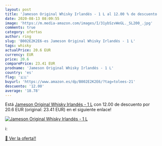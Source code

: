 ```yaml
---
layout: post
title: 'Jameson Original Whisky Irlandés - 1 L al 12.00 % de descuento'
date: 2020-08-13 08:09:55
image: 'https://m.media-amazon.com/images/I/31ybSzvWeGL._SL200_.jpg'
comments: true
category: ofertas
author: ring
slug: 'B002E2K2E6-es Jameson Original Whisky Irlandés - 1 L'
tags: whisky
actualPrice: 20.6 EUR
currency: EUR
price: 20.6
comparePrice: 23.41 EUR
prodname: 'Jameson Original Whisky Irlandés - 1 L'
country: 'es'
flag: '🇪🇸'
buyurl: 'https://www.amazon.es/dp/B002E2K2E6/?tag=tolees-21'
descuento: '12.00'
average: '18.78'
---
```


Está [Jameson Original Whisky Irlandés - 1 L](https://www.amazon.es/dp/B002E2K2E6/?tag=tolees-21) con 12.00 de descuento por 20.6 EUR (original: 23.41 EUR) en el siguiente enlace!

[![Jameson Original Whisky Irlandés - 1 L](https://m.media-amazon.com/images/I/31ybSzvWeGL._SL200_.jpg)](https://www.amazon.es/dp/B002E2K2E6/?tag=tolees-21)

ℹ️:


[🛒 Ver la oferta!!](https://www.amazon.es/dp/B002E2K2E6/?tag=tolees-21)
